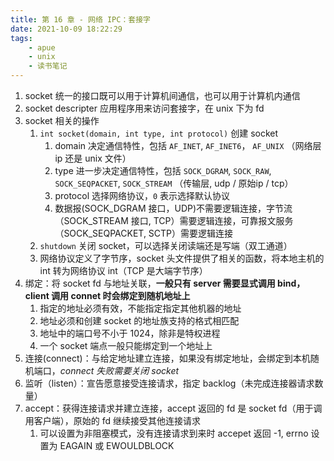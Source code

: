```yaml
---
title: 第 16 章 - 网络 IPC：套接字
date: 2021-10-09 18:22:29
tags:
    - apue
    - unix
    - 读书笔记
---
```

1. socket 统一的接口既可以用于计算机间通信，也可以用于计算机内通信
2. socket descripter 应用程序用来访问套接字，在 unix 下为 fd
3. socket 相关的操作
    1. `int socket(domain, int type, int protocol)` 创建 socket
        1. domain 决定通信特性，包括 `AF_INET`, `AF_INET6`， `AF_UNIX` （网络层 ip 还是 unix 文件）
        2. type 进一步决定通信特性，包括 `SOCK_DGRAM`, `SOCK_RAW`, `SOCK_SEQPACKET`, `SOCK_STREAM` （传输层, udp / 原始ip / tcp）
        3. protocol 选择网络协议，`0` 表示选择默认协议
        4. 数据报(SOCK_DGRAM 接口，UDP)不需要逻辑连接，字节流（SOCK_STREAM 接口, TCP）需要逻辑连接，可靠报文服务（SOCK_SEQPACKET, SCTP）需要逻辑连接
    2. `shutdown` 关闭 socket，可以选择关闭读端还是写端（双工通道）
    3. 网络协议定义了字节序，socket 头文件提供了相关的函数，将本地主机的 int 转为网络协议 int（TCP 是大端字节序）
4. 绑定：将 socket fd 与地址关联，**一般只有 server 需要显式调用 bind，client 调用 connet 时会绑定到随机地址上**
    1. 指定的地址必须有效，不能指定指定其他机器的地址
    2. 地址必须和创建 socket 的地址族支持的格式相匹配
    3. 地址中的端口号不小于 1024，除非是特权进程
    4. 一个 socket 端点一般只能绑定到一个地址上
5. 连接(connect)：与给定地址建立连接，如果没有绑定地址，会绑定到本机随机端口，*connect 失败需要关闭 socket*
6. 监听（listen）：宣告愿意接受连接请求，指定 backlog（未完成连接器请求数量）
7. accept：获得连接请求并建立连接，accept 返回的 fd 是 socket fd（用于调用客户端），原始的 fd 继续接受其他连接请求
    1. 可以设置为非阻塞模式，没有连接请求到来时 accepet 返回 -1, errno 设置为 EAGAIN 或 EWOULDBLOCK
